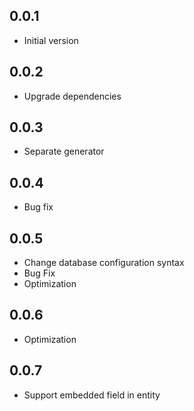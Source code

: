 ## 0.0.1

* Initial version

## 0.0.2

* Upgrade dependencies

## 0.0.3

* Separate generator

## 0.0.4

* Bug fix

## 0.0.5

* Change database configuration syntax
* Bug Fix
* Optimization

## 0.0.6

* Optimization

## 0.0.7

* Support embedded field in entity